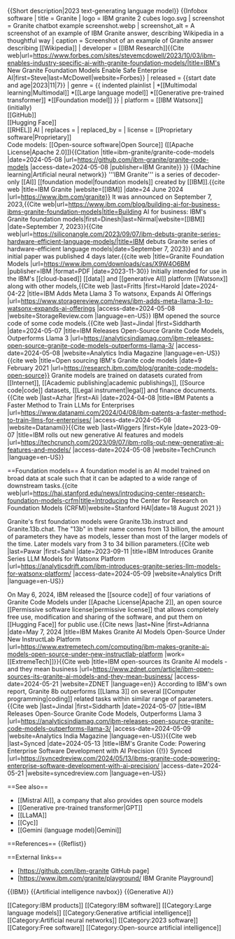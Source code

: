 {{Short description|2023 text-generating language model}}
{{Infobox software
| title = Granite
| logo = IBM granite 2 cubes logo.svg
| screenshot = Granite chatbot example screenshot.webp
| screenshot_alt = A screenshot of an example of IBM Granite answer, describing Wikipedia in a thoughtful way
| caption = Screenshot of an example of Granite answer describing [[Wikipedia]]
| developer = [[IBM Research]]<ref name="auto">{{Cite web|url=https://www.forbes.com/sites/stevemcdowell/2023/10/03/ibm-enables-industry-specific-ai-with-granite-foundation-models/|title=IBM's New Granite Foundation Models Enable Safe Enterprise AI|first=Steve|last=McDowell|website=Forbes}}</ref>
| released = {{start date and age|2023|11|7}}
| genre = {{ indented plainlist |
*[[Multimodal learning|Multimodal]]
*[[Large language model]]
*[[Generative pre-trained transformer]]
*[[Foundation model]]
}}
| platform = [[IBM Watsonx]] (initially)<br />[[GitHub]]<br />[[Hugging Face]]<br />[[RHEL]] AI
| replaces =
| replaced_by = 
| license = [[Proprietary software|Proprietary]]<br />Code models: [[Open-source software|Open Source]] ([[Apache License|Apache 2.0]])<ref>{{Citation |title=ibm-granite/granite-code-models |date=2024-05-08 |url=https://github.com/ibm-granite/granite-code-models |access-date=2024-05-08 |publisher=IBM Granite}}</ref>
}}
{{Machine learning|Artificial neural network}}
'''IBM Granite''' is a series of decoder-only [[AI]] [[foundation model|foundation models]] created by [[IBM]].<ref>{{cite web |title=IBM Granite |website=[[IBM]] |date=24 June 2024 |url=https://www.ibm.com/granite}}</ref> It was announced on September 7, 2023,<ref name="auto1">{{Cite web|url=https://www.ibm.com/blog/building-ai-for-business-ibms-granite-foundation-models|title=Building AI for business: IBM's Granite foundation models|first=Dinesh|last=Nirmal|website=[[IBM]] |date=September 7, 2023}}</ref><ref>{{Cite web|url=https://siliconangle.com/2023/09/07/ibm-debuts-granite-series-hardware-efficient-language-models/|title=IBM debuts Granite series of hardware-efficient language models|date=September 7, 2023}}</ref> and an initial paper was published 4 days later.<ref>{{cite web |title=Granite Foundation Models |url=https://www.ibm.com/downloads/cas/X9W4O6BM |publisher=IBM |format=PDF |date=2023-11-30}}</ref> Initially intended for use in the IBM's [[cloud-based]] [[data]] and [[generative AI]] platform [[Watsonx]] along with other models,<ref>{{Cite web |last=Fritts |first=Harold |date=2024-04-22 |title=IBM Adds Meta Llama 3 To watsonx, Expands AI Offerings |url=https://www.storagereview.com/news/ibm-adds-meta-llama-3-to-watsonx-expands-ai-offerings |access-date=2024-05-08 |website=StorageReview.com |language=en-US}}</ref> IBM opened the source code of some code models.<ref>{{Cite web |last=Jindal |first=Siddharth |date=2024-05-07 |title=IBM Releases Open-Source Granite Code Models, Outperforms Llama 3 |url=https://analyticsindiamag.com/ibm-releases-open-source-granite-code-models-outperforms-llama-3/ |access-date=2024-05-08 |website=Analytics India Magazine |language=en-US}}</ref><ref>{{cite web |title=Open sourcing IBM's Granite code models |date=9 February 2021 |url=https://research.ibm.com/blog/granite-code-models-open-source}}</ref> Granite models are trained on datasets curated from [[Internet]], [[Academic publishing|academic publishings]], [[Source code|code]] datasets, [[Legal instrument|legal]] and finance documents.<ref>{{Cite web |last=Azhar |first=Ali |date=2024-04-08 |title=IBM Patents a Faster Method to Train LLMs for Enterprises |url=https://www.datanami.com/2024/04/08/ibm-patents-a-faster-method-to-train-llms-for-enterprises/ |access-date=2024-05-08 |website=Datanami}}</ref><ref>{{Cite web |last=Wiggers |first=Kyle |date=2023-09-07 |title=IBM rolls out new generative AI features and models |url=https://techcrunch.com/2023/09/07/ibm-rolls-out-new-generative-ai-features-and-models/ |access-date=2024-05-08 |website=TechCrunch |language=en-US}}</ref><ref name="auto"/>

==Foundation models==
A foundation model is an AI model trained on broad data at scale such that it can be adapted to a wide range of downstream tasks.<ref>{{cite web|url=https://hai.stanford.edu/news/introducing-center-research-foundation-models-crfm|title=Introducing the Center for Research on Foundation Models (CRFM)|website=Stanford HAI|date=18 August 2021 }}</ref>

Granite's first foundation models were Granite.13b.instruct and Granite.13b.chat. The "13b" in their name comes from 13 billion, the amount of parameters they have as models, lesser than most of the larger models of the time.  Later models vary from 3 to 34 billion parameters.<ref name="auto1"/><ref>{{Cite web |last=Pawar |first=Sahil |date=2023-09-11 |title=IBM Introduces Granite Series LLM Models for Watsonx Platform |url=https://analyticsdrift.com/ibm-introduces-granite-series-llm-models-for-watsonx-platform/ |access-date=2024-05-09 |website=Analytics Drift |language=en-US}}</ref>

On May 6, 2024, IBM released the [[source code]] of four variations of Granite Code Models under [[Apache License|Apache 2]], an open source [[Permissive software license|permissive license]] that allows completely free use, modification and sharing of the software, and put them on [[Hugging Face]] for public use.<ref>{{Cite news |last=Nine |first=Adrianna |date=May 7, 2024 |title=IBM Makes Granite AI Models Open-Source Under New InstructLab Platform |url=https://www.extremetech.com/computing/ibm-makes-granite-ai-models-open-source-under-new-instructlab-platform |work=[[ExtremeTech]]}}</ref><ref>{{Cite web |title=IBM open-sources its Granite AI models - and they mean business |url=https://www.zdnet.com/article/ibm-open-sources-its-granite-ai-models-and-they-mean-business/ |access-date=2024-05-21 |website=ZDNET |language=en}}</ref> According to IBM's own report, Granite 8b outperforms [[Llama 3]] on several [[Computer programming|coding]] related tasks within similar range of parameters.<ref>{{Cite web |last=Jindal |first=Siddharth |date=2024-05-07 |title=IBM Releases Open-Source Granite Code Models, Outperforms Llama 3 |url=https://analyticsindiamag.com/ibm-releases-open-source-granite-code-models-outperforms-llama-3/ |access-date=2024-05-09 |website=Analytics India Magazine |language=en-US}}</ref><ref>{{Cite web |last=Synced |date=2024-05-13 |title=IBM's Granite Code: Powering Enterprise Software Development with AI Precision {{!}} Synced |url=https://syncedreview.com/2024/05/13/ibms-granite-code-powering-enterprise-software-development-with-ai-precision/ |access-date=2024-05-21 |website=syncedreview.com |language=en-US}}</ref>

==See also==
* [[Mistral AI]], a company that also provides open source models
* [[Generative pre-trained transformer|GPT]]
* [[LLaMA]]
* [[Cyc]]
* [[Gemini (language model)|Gemini]]

==References==
{{Reflist}}

==External links==
* [https://github.com/ibm-granite GitHub page]
* [https://www.ibm.com/granite/playground/ IBM Granite Playground]

{{IBM}}
{{Artificial intelligence navbox}}
{{Generative AI}}

[[Category:IBM products]]
[[Category:IBM software]]
[[Category:Large language models]]
[[Category:Generative artificial intelligence]]
[[Category:Artificial neural networks]]
[[Category:2023 software]]
[[Category:Free software]]
[[Category:Open-source artificial intelligence]]